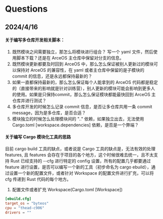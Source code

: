 # Questions

## 2024/4/16

#### 关于编写多仓库开发相关脚本：

1. 既然模块之间需要独立，那怎么将模块进行组合？ 写一个 yaml 文件，然后使用脚本下载？还是在 ArceOS 主仓库中保留对分支的信息。
2. 既然模块更新都要及时回到 ArceOS 中，那么怎么保证被别人更新过的模块可以保持对 ArceOS 的兼容性，在 yaml 或者主仓库中保留的是子模块的 commit 的信息，还是永远都保持最新的？
3. 如果一直都保持最新的，那么怎么保证每个人能拿到的 ArceOS 代码都是稳定的（直接带来的影响就是针对训练营），别人更新的模块可能会影响到更多人的使用。如果是只保持commit，那么怎么保证模块都能最快回到 ArceOS 主仓库并进行测试？
4. 多仓库开发的时候怎么记录 commit 信息，是否让多仓库共用一条 commit message，因为是多仓库，是否合适？
5. 模块独立的时候怎么处理模块间的 ".." 依赖，如果独立出去，无法使用 Cargo.toml [workspace.dependencies] 依赖，是否是一个弊端？

#### 关于编写 Cargo 模块化工具的思路

目前 cargo build 工具的缺点，或者说是 Cargo 工具的缺点是，无法有效的处理 features, 且 features 会存在于项目的各个地方，这个时候很难去统一，且不太支持 Rust 已经支持的 --cfg 进行特定的 config 设置，所有的配置几乎都要通过 feature 进行设置，是否可以编写一个新的工具（初步命名为 cargo ebuild），通过设置一个新的配置文件，或者针对 Workspace 的配置文件进行扩充，可以将 cfg 传递到 Rust 代码的每个地方。

1. 配置文件或者扩充 Workspace(Cargo.toml [Workspace])
```toml
[ebuild.cfg]
target_os = "byteos"
cpu = "thead-c906"
drivers = ""
```